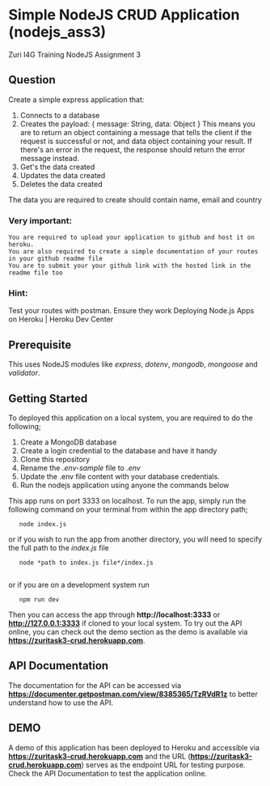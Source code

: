 # Simple NodeJS CRUD Application (nodejs_ass3)
Zuri I4G Training NodeJS Assignment 3

## Question
Create a simple express application that:
1. Connects to a database
2. Creates the payload: 
{ message: String, data: Object }
This means you are to return an object containing a message that tells the client if the request is successful or not, and data object containing your result.
If there's an error in the request, the response should return the error message instead.
3. Get's the data created
4. Updates the data created
5. Deletes the data created

The data you are required to create should contain name, email and country

### Very important:

    You are required to upload your application to github and host it on heroku.
    You are also required to create a simple documentation of your routes in your github readme file
    You are to submit your your github link with the hosted link in the readme file too

### Hint:

Test your routes with postman. Ensure they work
Deploying Node.js Apps on Heroku | Heroku Dev Center


## Prerequisite
This uses NodeJS modules like *express*, *dotenv*, *mongodb*, *mongoose* and *validator*.

## Getting Started
To deployed this application on a local system, you are required to do the following;
1. Create a MongoDB database
2. Create a login credential to the database and have it handy
3. Clone this repository
4. Rename the *.env-sample* file to *.env*
5. Update the .env file content with your database credentials.
6. Run the nodejs application using anyone the commands below

This app runs on port 3333 on localhost. To run the app, simply run the following command on your terminal from within the app directory path;

```
   node index.js

```
or if you wish to run the app from another directory, you will need to specify the full path to the *index.js* file

```
   node *path to index.js file*/index.js
   
```
or if you are on a development system run

```
   npm run dev

```

Then you can access the app through **http://localhost:3333** or **http://127.0.0.1:3333** if cloned to your local system. To try out the API online, you can check out the demo section as the demo is available via **https://zuritask3-crud.herokuapp.com**.

## API Documentation
The documentation for the API can be accessed via **https://documenter.getpostman.com/view/8385365/TzRVdR1z** to better understand how to use the API.

## DEMO
A demo of this application has been deployed to Heroku and accessible via **https://zuritask3-crud.herokuapp.com** and the URL (**https://zuritask3-crud.herokuapp.com**) serves as the endpoint URL for testing purpose. Check the API Documentation to test the application online.

